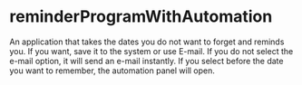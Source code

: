# reminderProgramWithAutomation
An application that takes the dates you do not want to forget and reminds you. If you want, save it to the system or use E-mail. If you do not select the e-mail option, it will send an e-mail instantly. If you select before the date you want to remember, the automation panel will open.
